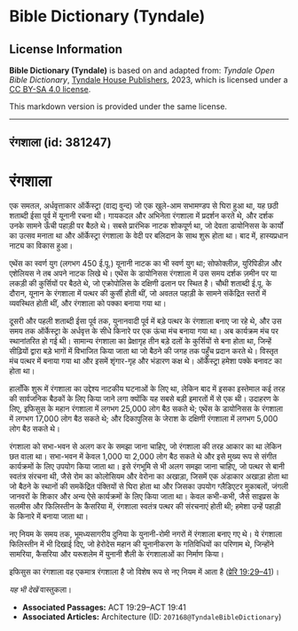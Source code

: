 # Bible Dictionary (Tyndale)

## License Information

**Bible Dictionary (Tyndale)** is based on and adapted from: _Tyndale Open Bible Dictionary_, [Tyndale House Publishers](https://tyndaleopenresources.com/), 2023, which is licensed under a [CC BY-SA 4.0 license](https://creativecommons.org/licenses/by-sa/4.0/legalcode.en).

This markdown version is provided under the same license.



--------------------------------

## रंगशाला (id: 381247)

रंगशाला
=======

एक समतल, अर्धवृत्ताकार ऑर्केस्ट्रा (वाद्य वुन्द) जो एक खुले\-आम सभामण्डप से घिरा हुआ था, यह छठी शताब्दी ईसा पूर्व में यूनानी रचना थी। गायकदल और अभिनेता रंगशाला में प्रदर्शन करते थे, और दर्शक उनके सामने ऊँची पहाड़ी पर बैठते थे। सबसे प्रारंभिक नाटक शोकपूर्ण था, जो देवता डायोनिसस के कार्यों का उत्सव मनाता था और ऑर्केस्ट्रा रंगशाला के वेदी पर बलिदान के साथ शुरू होता था। बाद में, हास्यप्रधान नाट्य का विकास हुआ।

एथेंस का स्वर्ण युग (लगभग 450 ई.पू.) यूनानी नाटक का भी स्वर्ण युग था; सोफोक्लीज़, युरिपिडीज़ और एशेलियस ने तब अपने नाटक लिखे थे। एथेंस के डायोनिसस रंगशाला में उस समय दर्शक ज़मीन पर या लकड़ी की कुर्सियों पर बैठते थे, जो एक्रोपोलिस के दक्षिणी ढलान पर स्थित है। चौथी शताब्दी ई.पू. के दौरान, यूनान के रंगशाला में पत्थर की कुर्सी होती थीं, जो अवतल पहाड़ी के सामने संकेंद्रित स्तरों में व्यवस्थित होती थीं, और रंगशाला को पक्का बनाया गया था।

दूसरी और पहली शताब्दी ईसा पूर्व तक, युनानवादी पूर्व में बड़े पत्थर के रंगशाला बनाए जा रहे थे, और उस समय तक ऑर्केस्ट्रा के अर्धवृत्त के सीधे किनारे पर एक ऊंचा मंच बनाया गया था। अब कार्यक्रम मंच पर स्थानांतरित हो गई थी। सामान्य रंगशाला का प्रेक्षागृह तीन बड़े दलों के कुर्सियों से बना होता था, जिन्हें सीढ़ियों द्वारा बड़े भागों में विभाजित किया जाता था जो बैठने की जगह तक पहुँच प्रदान करते थे। विस्तृत मंच पत्थर में बनाया गया था और इसमें शृंगार\-गृह और भंडारण कक्ष थे। ऑर्केस्ट्रा हमेशा पक्के बनावट का होता था।

हालाँकि शुरू में रंगशाला का उद्देश्य नाटकीय घटनाओं के लिए था, लेकिन बाद में इसका इस्तेमाल कई तरह की सार्वजनिक बैठकों के लिए किया जाने लगा क्योंकि यह सबसे बड़ी इमारतों में से एक थी। उदाहरण के लिए, इफिसुस के महान रंगशाला में लगभग 25,000 लोग बैठ सकते थे; एथेंस के डायोनिसस के रंगशाला में लगभग 17,000 लोग बैठ सकते थे; और दिकापुलिस के जेराश के दक्षिणी रंगशाला में लगभग 5,000 लोग बैठ सकते थे।

रंगशाला को सभा\-भवन से अलग कर के समझा जाना चाहिए, जो रंगशाला की तरह आकार का था लेकिन छत वाला था। सभा\-भवन में केवल 1,000 या 2,000 लोग बैठ सकते थे और इसे मुख्य रूप से संगीत कार्यक्रमों के लिए उपयोग किया जाता था। इसे रंगभूमि से भी अलग समझा जाना चाहिए, जो पत्थर से बानी स्वतंत्र संरचना थी, जैसे रोम का कोलोसियम और वेरोना का अखाड़ा, जिसमें एक अंडाकार अखाड़ा होता था जो बैठने के स्थानों की समकेंद्रित पंक्तियों से घिरा होता था और जिसका उपयोग ग्लैडिएटर मुकाबलों, जंगली जानवरों के शिकार और अन्य ऐसे कार्यक्रमों के लिए किया जाता था। केवल कभी\-कभी, जैसे साइप्रस के सलमीस और फिलिस्तीन के कैसरिया में, रंगशाला स्वतंत्र पत्थर की संरचनाएं होती थी; हमेशा उन्हें पहाड़ी के किनारे में बनाया जाता था।

नए नियम के समय तक, भूमध्यसागरीय दुनिया के युनानी\-रोमी नगरों में रंगशाला बनाए गए थे। ये रंगशाला फिलिस्तीन में भी दिखाई दिए, जो हेरोदेस महान की यूनानीकरण के गतिविधियों का परिणाम थे, जिन्होंने सामरिया, कैसरिया और यरूशलेम में युनानी शैली के रंगशालाओं का निर्माण किया।

इफिसुस का रंगशाला वह एकमात्र रंगशाला है जो विशेष रूप से नए नियम में आता है ([प्रेरि 19:29–41](https://ref.ly/Acts19:29-Acts19:41))।

*यह भी देखें* वास्तुकला।

* **Associated Passages:** ACT 19:29–ACT 19:41
* **Associated Articles:** Architecture (ID: `207168@TyndaleBibleDictionary`)


